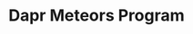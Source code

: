 ---
title: "Dapr Meteors Program"
description: "Dapr Meteors Program"
draft: false
image: "images/community/dapr-meteors-logo.png"
alt: "Dapr Meteors Logo"
sponsor :
  image: "images/community/diagrid.png"
  alt: "Diagrid Sponsor Logo"
  link: "https://www.diagrid.io/"

program:
  - title: "What is the Dapr Meteors program? 🌠"
    summary: "Dapr Meteors make a big impact in the Dapr community! The Dapr Meteors program is brought to life to recognize and celebrate the contributions of experts within the Dapr community. These individuals have demonstrated exceptional knowledge and are regularly found orbiting the Dapr ecosystem. By highlighting their achievements, the program aims to foster a sense of community and encourage more people to get involved with Dapr."

  - title: "Requirements ✅"
    summary: "Dapr Meteors are selected based on their active involvement and impact within the Dapr community. This can include contributions such as writing blog posts, creating videos, speaking at conferences and meetups, helping people on Dapr Discord, or contributing documentation or code to the Dapr OSS project itself."
    image: "images/community/meteors/meteors-neon.jpg"
    alt: "Dapr Meteors with Dapr Neon Sign"
  
  - title: "Benefits 🤩"
    summary: "Being recognized as a Dapr Meteor comes with several benefits:
    
    - Participate in Dapr OSS planning calls to help prioritize Dapr features and collaborate directly with the Dapr OSS team. 
    
    - Join regular calls with the Dapr maintainers to provide feedback and ask questions.
    
    - The profiles of Dapr Meteors are shared on the Dapr website, so they gain increased visibility and credibility within the tech community.
    
    - Receive unique and amazing Dapr swag!
    
    - Have access to a budget used for organizing local Dapr meetups."
  
  - title: "Community ❤️"
    summary: "We have an incredible Dapr community distributed across the globe! The strength of our community lies in its members' commitment to being kind and respectful towards one another, even when viewpoints may differ. By valuing each other's contributions and offering support, the community ensures that everyone feels welcome and empowered to share their ideas. This culture of respect and kindness not only enhances the overall experience for all members but also drives the continuous growth and success of the Dapr ecosystem."

  - title: "How to become a Dapr Meteor? 📝"
    summary: "Participation is done via (self)nomination via [this form](https://bit.ly/dapr-meteor-form). Twice a year, in the first week of April and October, nominees are reviewed and Dapr Meteors are selected by the Dapr community managers and the sponsors. Dapr Meteors are selected for the duration of one year. After this duration, participants can self nominate again"
    cta :
      enable : true
      label : "Fill in the Dapr Meteor Nomination Form"
      link : "https://bit.ly/dapr-meteor-form"

meteors:
  - name: "Alex Mang"
    image: "images/community/meteors/alex-mang.jpg"
    alt: "Alex Mang"
    linkedin: "https://www.linkedin.com/in/iamalexmang/"
    bio: "Alex Mang is a Microsoft Regional Director, Azure Most Valuable Professional, working as a cloud architect, consultant, trainer, software developer but also regularly seen at conferences and user groups speaking mostly on cloud-computing topics. His main goal is to help developers better understand the implications of cloud-computing as a whole, from as many perspectives as possible. Alex was invited three times in a row as a featured speaker at Microsoft Ignite, the company’s largest and most important technical conference gathering nearly 35,000 attendees. Since 2011, Alex runs KeyTicket Solutions, a company focused on democratizing access control, ticketing and management solutions for every single vertical in the world. For his experience on cloud-driven solutions, his Microsoft Certified Trainer, Microsoft Certified Solution Developer (MCSD), Microsoft Certified Solution Associate (MCSA) and Microsoft Certified Solutions Expert (MCSE) stand as proof and so do the many happy customers he had the pleasure to work with for the past many years."

  - name: "Christophe Gigax"
    image: "images/community/meteors/christophe-gigax.jpg"
    alt: "Christophe Gigax"
    linkedin: "https://www.linkedin.com/in/christophegigax/"
    bio: "Passionate about computers for several years, I decided to do more than just a hobby: my job. After a 5-year course in Strasbourg allowing me to access a diploma in Information Systems Manager, I am now a Cloud Solution Architect within Hager Group, industrial specialist in electrical protection for individuals and homes. This privileged framework allows me to apply my knowledge of analysis, design and development in Microsoft technologies for which I have a great preference. The web and mobility are topics that I particularly like but I also strive to stay in touch with new technologies."

  - name: "Eduard Keilholz"
    image: "images/community/meteors/eduard-keilholz.jpeg"
    alt: "Eduard Keilholz"
    linkedin: "https://www.linkedin.com/in/eduard-keilholz/"
    bio: "Eduard Keilholz is a seasoned software developer and cloud architect at 4Dotnet, specializing in Microsoft technologies and high-performance cloud solutions. He authored Azure Infrastructure as Code, a book focused on Azure automation, and frequently speaks at international conferences. As founder of DotnetFriday, a Dutch .NET community platform, Eduard fosters collaboration and learning among developers. He also created SpreaView, a solution that helps conference organizers and speakers gain data-driven insights into session performance. Recognized for his expertise and dedication, Eduard has been a Microsoft Most Valuable Professional (MVP) since 2020, continuously contributing to the global developer community."

  - name: "Jose Maria Flores Zazo"
    image: "images/community/meteors/jose-maria-flores-zazo.jpg"
    alt: "Jose Maria Flores Zazo"
    linkedin: "https://www.linkedin.com/in/jmfloreszazo/"
    bio: "I’m a Microsoft MVP in Azure and Developer Technologies with over 25 years of experience. I work as a Solutions Architect at Avanade and love being in the trenches—close to the code and the teams. I share what I learn through talks, workshops, and social media. I’ve led award-winning projects at the European level focused on creating social impact, especially improving the lives of people with disabilities. I’m passionate about technology, community, and continuous learning. My inbox and social channels are always open if you need a hand or want to share ideas."

  - name: "Manuel Zapf"
    image: "images/community/meteors/manuel-zapf.jpg"
    alt: "Manuel Zapf"
    linkedin: "https://www.linkedin.com/in/manuel-zapf-374a4889/"
    bio: "Manuel Zapf is a Solution Architect at codecentric AG, where he helps teams build scalable, cloud-native platforms that empower developers and streamline infrastructure. With a strong focus on platform engineering, developer experience, and infrastructure automation, Manuel works closely with modern technologies like Kubernetes, Dapr, and so forth to deliver efficient and resilient systems. He has spoken at numerous conferences and community events, sharing insights on cloud-native development and platform design. When he's not deep in YAML or debugging a sidecar, you'll likely find him enjoying a game of handball or exploring the latest in cloud tech."

  - name: "Matheus Cruz"
    image: "images/community/meteors/matheus-cruz.jpeg"
    alt: "Matheus Cruz"
    linkedin: "https://linkedin.com/in/mcruzdev1"
    bio: "I’m a Senior Platform Engineer focused on developer experience, cloud-native tooling, and SDKs. I’m also an open-source contributor and passionate Java developer dedicated to helping teams build resilient, cloud-native systems. I contribute to the Quarkus ecosystem, Dapr Java SDK and the Dapr extension for Quarkus. As a teacher and speaker, I believe in sharing knowledge to empower others. Outside of tech, you’ll find me on the Brazilian Jiu-Jitsu mats, playing guitar, or exploring new challenges. I truly believe in the power of community and collaboration—both in and outside of technology."

  - name: "Naga Santhosh Reddy Vootukuri"
    image: "images/community/meteors/naga-santhosh.jpeg"
    alt: "Naga Santhosh Reddy Vootukuri"
    linkedin: "https://www.linkedin.com/in/naga-santhosh-reddy-vootukuri-5a67a133/"
    bio: "Naga Santhosh Reddy Vootukuri is a Principal Software Engineering Manager at Microsoft leading Azure SQL Server database products, IEEE Senior Member, Docker Captain, and author of three internationally published technical books. As the author of Exploring Azure Container Apps (Apress/Springer Nature, 2024), he has made significant contributions to the Dapr community by creating the first comprehensive enterprise-scale guide featuring extensive Dapr integration patterns, including Dapr PubSub API, service-to-service invocation, state management, and bindings implementation. His book has reached thousands of developers globally and received outstanding industry recognition, including an 8/10 rating from Microsoft MVP reviewers. Beyond his published work, Naga has spoken at 20+ prestigious international conferences including the IEEE New Era AI World Leaders Summit (where he served as Lightning Committee Chair and Co-Chair), GEEKLE Software Architecture Summit, C# Corner Worldwide Software Architecture Conference, and the upcoming CTO Global Summit, consistently demonstrating real-world Dapr implementations and cloud-native microservices patterns."

  - name: "Rodrigo Díaz Concha"
    image: "images/community/meteors/rodrigo-diaz-concha.jpg"
    alt: "Rodrigo Díaz Concha"
    linkedin: "https://www.linkedin.com/in/rdiazconcha/"
    bio: "Rodrigo Díaz Concha is a Solutions Architect, Microsoft Regional Director, and MVP with 25+ years of experience. He’s a published author and international speaker, and creates training content for LinkedIn Learning in both English and Spanish. His courses focus on Azure, AI, Cloud Native, and .NET technologies. Rodrigo is recognized for his contributions to the global tech community and regularly speaks at conferences across the U.S., Europe, and Latin America."

  - name: "Walter Coan"
    image: "images/community/meteors/walter-coan.jpg"
    alt: "Walter Coan"
    linkedin: "https://www.linkedin.com/in/waltercoan/"
    bio: "Microsoft MVP in Internet of Things, Microsoft Certified Trainer, AWS Authorized Instructor Champion, NVIDIA Deep Learn Institute Instructor at Ka Solution. Master in Computer Science in the area of ​​Distributed Systems and Wireless Sensor Networks from PUCPR. Consultant in cloud solutions architecture and university professor since 2006 in the Bachelor's Degree in Information Systems and the Bachelor's Degree in Software Engineering at UNIVILLE."


alumni_meteors:
  - name: "Edwin van Wijk"
    image: "images/community/meteors/edwin-van-wijk.jpg"
    alt: "Edwin van Wijk"
    linkedin: "https://www.linkedin.com/in/edwinvwijk/"

  - name: "Sander Molenkamp"
    image: "images/community/meteors/sander-molenkamp.jpg"
    alt: "Sander Molenkamp"
    linkedin: "https://nl.linkedin.com/in/amolenk"

  - name: "Will Velida"
    image: "images/community/meteors/will-velida.jpg"
    alt: "Will Velida"
    linkedin: "https://www.linkedin.com/in/willvelida/"

---